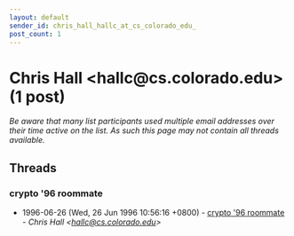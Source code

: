 ```yaml
---
layout: default
sender_id: chris_hall_hallc_at_cs_colorado_edu_
post_count: 1
---
```


# Chris Hall <hallc<span>@</span>cs.colorado.edu> (1 post)

_Be aware that many list participants used multiple email addresses over their time active on the list. As such this page may not contain all threads available._

## Threads

### crypto '96 roommate
+ 1996-06-26 (Wed, 26 Jun 1996 10:56:16 +0800) - [crypto '96 roommate](/archive/1996/06/16b00618062c1e89bdae0e21c58a57bdf0ef0242e926027813eaa6dd0077ea05) - _Chris Hall \<hallc@cs.colorado.edu\>_

